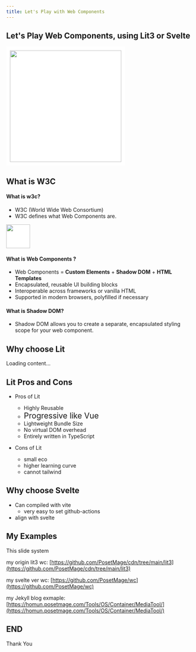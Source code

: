 ```yaml
---
title: Let's Play with Web Components
---
```


<div class="slide">

## Let's Play Web Components, using Lit3 or Svelte

<img src="https://lit.dev/images/logo.svg" style="background-color: white; height: 300px; border: 10px solid white;">

</div>

<div class="slide">

## What is W3C

#### What is w3c? 
  * W3C (World Wide Web Consortium)
  * W3C defines what Web Components are.

<img src="https://avatars.githubusercontent.com/u/1905708" style="background-color: white; height: 64px;">

#### What is Web Components ? 
  * Web Components = **Custom Elements** + **Shadow DOM** + **HTML Templates**
  * Encapsulated, reusable UI building blocks
  * Interoperable across frameworks or vanilla HTML
  * Supported in modern browsers, polyfilled if necessary

#### What is Shadow DOM?
  * Shadow DOM allows you to create a separate, encapsulated styling scope for your web component.


</div>

<div class="slide">

## Why choose Lit

  <div class="embed_youtube" yt-title="在你不知道的角落，前端的未来正在回归本源" yt-url="J_xIxliB0Jo" yt-width="700">Loading content...
  </div>

</div>

<div class="slide">

## Lit Pros and Cons
* Pros of Lit
  * Highly Reusable
  * <span style="font-size: 1.5em;">Progressive like Vue</span>
  * Lightweight Bundle Size
  * No virtual DOM overhead
  * Entirely written in TypeScript

* Cons of Lit
  * small eco
  * higher learning curve
  * cannot tailwind

</div>


<div class="slide">

## Why choose Svelte
* Can compiled with vite
  * very easy to set github-actions
* align with svelte

</div>

<div class="slide">

## My Examples

This slide system

my origin lit3 wc: [https://github.com/PosetMage/cdn/tree/main/lit3](https://github.com/PosetMage/cdn/tree/main/lit3)

my svelte ver wc: [https://github.com/PosetMage/wc](https://github.com/PosetMage/wc)

my Jekyll blog exmaple: [https://homun.posetmage.com/Tools/OS/Container/MediaTool/](https://homun.posetmage.com/Tools/OS/Container/MediaTool/)



</div>


<div class="slide">

## END

Thank You

</div>

<script src="https://posetmage.com/cdn/js/EmbedYoutubeVideo.js">
